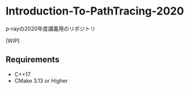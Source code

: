 # Introduction-To-PathTracing-2020

p-rayの2020年度講義用のリポジトリ

[WIP]


## Requirements

* C++17
* CMake 3.13 or Higher